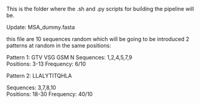 This is the folder where the .sh and .py scripts for building the pipeline will be.


Update: MSA_dummy.fasta

this file are 10 sequences random which will be going to be introduced 2 patterns at random in the same positions:

Pattern 1: GTV VSG GSM N
Sequences: 1,2,4,5,7,9    
Positions: 3-13
Frequency: 6/10 



Pattern 2: LLALYTITQHLA

Sequences: 3,7,8,10    
Positions: 18-30
Frequency: 40/10
